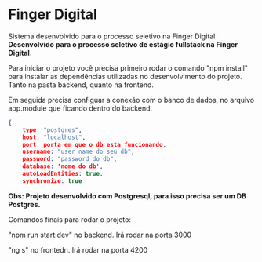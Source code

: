 # Finger Digital
Sistema desenvolvido para o processo seletivo na Finger Digital
**Desenvolvido para o processo seletivo de estágio fullstack na Finger Digital.**

Para iniciar o projeto você precisa primeiro rodar o comando "npm install" para instalar as dependências utilizadas no desenvolvimento do projeto.
Tanto na pasta backend, quanto na frontend.

Em seguida precisa configuar a conexão com o banco de dados, no arquivo app.module que ficando dentro do backend.

```json
{
    type: "postgres",
    host: "localhost",
    port: porta em que o db esta funcionando,
    username: "user name do seu db",
    password: "password do db",
    database: 'nome do db',
    autoLoadEntities: true,
    synchronize: true
```

**Obs: Projeto desenvolvido com Postgresql, para isso precisa ser um DB Postgres.**

Comandos finais para rodar o projeto: 

"npm run start:dev" no backend. Irá rodar na porta 3000

"ng s" no frontedn. Irá rodar na porta 4200
